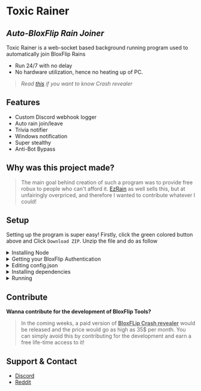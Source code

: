 # Toxic Rainer
## _Auto-BloxFlip Rain Joiner_

Toxic Rainer is a web-socket based background running program used to automatically join BloxFlip Rains

- Run 24/7 with no delay
- No hardware utilization, hence no heating up of PC.

> *Read [this](https://github.com/MaxMady/BloxFlip-Auto-Rain-Joiner#contribute) if you want to know Crash revealer*

## Features

- Custom Discord webhook logger
- Auto rain join/leave
- Trivia notifier
- Windows notification
- Super stealthy
- Anti-Bot Bypass

## Why was this project made?
> The main goal behind creation of such a program was to provide free robux to people who can't afford it. [EzRain](https://www.youtube.com/watch?v=tg0wg09WTjs) as well sells this, but at unfairingly overpriced, and therefore I wanted to contribute whatever I could!

## __Setup__

Setting up the program is super easy! Firstly, click the green colored button above and Click `Download ZIP`. Unzip the file and do as follow

<details>
<summary> Installing Node </summary>

- Download the latest version of NodeJS from [here](https://nodejs.org/dist/v16.16.0/node-v16.16.0-x64.msi)
- Install the `.msi` package and load NodeJS.
- Make sure to add to path.
    **Refer [here]((https://www.youtube.com/watch?v=qZQmCfkmbNA) for simple tutorial**

</details>
<details>
    <summary> Getting your BloxFlip Authentication </summary>

- Go to [Bloxflip](https://bloxflip.com) and then press `CTRL+SHIFT+I` or `F12` or just open Developer tools
- Navigate to `console` and enter the following code.

    <details>

  <summary>Code</summary>
    
    ```js
    localStorage.getItem('_DO_NOT_SHARE_BLOXFLIP_TOKEN')
    ```

    </details>



</details>

<details>
<summary>Editing config.json</summary>

All the keys are required and is case sensitive.
| Key | Value |
| ------ | ------ |
| auth | Your BloxFlip Authentication, without ' |
| webhook | Discord webhook, starting with `https://` |
| win_notif | Enable/Disable notification [Windows only]. (Boolean) |
| product | Browser name. `chrome` or `firefox` [Case sensitive] |
| path | Path of your browser. Right click browser and click properties, copy path and add `\` before ever `\` Eg. |

</details>


<details>
<summary>Installing dependencies</summary> 

- Open `install.bat` and run it. 
- If success, no error should have been shown.
- Common error includes `npm not recognized`, which means that you haven't either installed or added to path. Refer [here](https://www.youtube.com/watch?v=qZQmCfkmbNA) to fix 

</details>

<details>
<summary>Running</summary>
    
- Open `run.bat` and wait for a rain.
- If any error occurs, you may contact me via Discord or Reddit!
    
</details>

## Contribute
**Wanna contribute for the development of BloxFlip Tools?**
> In the coming weeks, a paid version of <u>**BloxFLip Crash revealer**</u> would be released and the price would go as high as 35$ per month.
> You can simply avoid this by contributing for the development and earn a free life-time access to it!

## Support & Contact
- [Discord](https://discord.gg/zbgQYsyhAv)
- [Reddit](https://www.reddit.com/user/Dark_Melon23)
